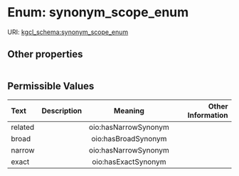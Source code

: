 
# Enum: synonym_scope_enum




URI: [kgcl_schema:synonym_scope_enum](https://w3id.org/kgcl-schema/synonym_scope_enum)


## Other properties

|  |  |  |
| --- | --- | --- |

## Permissible Values

| Text | Description | Meaning | Other Information |
| :--- | :---: | :---: | ---: |
| related |  | oio:hasNarrowSynonym |  |
| broad |  | oio:hasBroadSynonym |  |
| narrow |  | oio:hasNarrowSynonym |  |
| exact |  | oio:hasExactSynonym |  |

